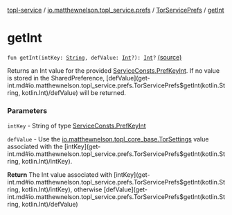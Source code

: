 [topl-service](../../index.md) / [io.matthewnelson.topl_service.prefs](../index.md) / [TorServicePrefs](index.md) / [getInt](./get-int.md)

# getInt

`fun getInt(intKey: `[`String`](https://kotlinlang.org/api/latest/jvm/stdlib/kotlin/-string/index.html)`, defValue: `[`Int`](https://kotlinlang.org/api/latest/jvm/stdlib/kotlin/-int/index.html)`?): `[`Int`](https://kotlinlang.org/api/latest/jvm/stdlib/kotlin/-int/index.html)`?` [(source)](https://github.com/05nelsonm/TorOnionProxyLibrary-Android/blob/master/topl-service/src/main/java/io/matthewnelson/topl_service/prefs/TorServicePrefs.kt#L101)

Returns an Int value for the provided [ServiceConsts.PrefKeyInt](../../io.matthewnelson.topl_service.util/-service-consts/-pref-key-int/index.md). If no
value is stored in the SharedPreference, [defValue](get-int.md#io.matthewnelson.topl_service.prefs.TorServicePrefs$getInt(kotlin.String, kotlin.Int)/defValue) will be returned.

### Parameters

`intKey` - String of type [ServiceConsts.PrefKeyInt](../../io.matthewnelson.topl_service.util/-service-consts/-pref-key-int/index.md)

`defValue` - Use the [io.matthewnelson.topl_core_base.TorSettings](http://FIX_DOKKA_LINKS/topl-core-base/io.matthewnelson.topl_core_base/-tor-settings/index.md) value
associated with the [intKey](get-int.md#io.matthewnelson.topl_service.prefs.TorServicePrefs$getInt(kotlin.String, kotlin.Int)/intKey).

**Return**
The Int value associated with [intKey](get-int.md#io.matthewnelson.topl_service.prefs.TorServicePrefs$getInt(kotlin.String, kotlin.Int)/intKey), otherwise [defValue](get-int.md#io.matthewnelson.topl_service.prefs.TorServicePrefs$getInt(kotlin.String, kotlin.Int)/defValue)

